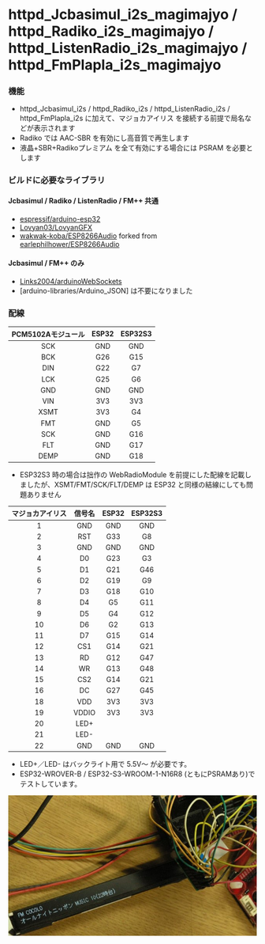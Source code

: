 # httpd_Jcbasimul_i2s_magimajyo / httpd_Radiko_i2s_magimajyo / httpd_ListenRadio_i2s_magimajyo / httpd_FmPlapla_i2s_magimajyo

### 機能
- httpd_Jcbasimul_i2s / httpd_Radiko_i2s / httpd_ListenRadio_i2s / httpd_FmPlapla_i2s に加えて、マジョカアイリス を接続する前提で局名などが表示されます
- Radiko では AAC-SBR を有効にし高音質で再生します
- 液晶+SBR+Radikoプレミアム を全て有効にする場合には PSRAM を必要とします

### ビルドに必要なライブラリ
#### Jcbasimul / Radiko / ListenRadio / FM++ 共通
- [espressif/arduino-esp32](https://github.com/espressif/arduino-esp32)
- [Lovyan03/LovyanGFX](https://github.com/lovyan03/LovyanGFX)
- [wakwak-koba/ESP8266Audio](https://github.com/wakwak-koba/ESP8266Audio) forked from [earlephilhower/ESP8266Audio](https://github.com/earlephilhower/ESP8266Audio)
#### Jcbasimul / FM++ のみ
- [Links2004/arduinoWebSockets](https://github.com/Links2004/arduinoWebSockets)
- [arduino-libraries/Arduino_JSON] は不要になりました

### 配線
|PCM5102Aモジュール|ESP32|ESP32S3|
|:----:|:----:|:----:|
|SCK|GND|GND|
|BCK|G26|G15|
|DIN|G22|G7|
|LCK|G25|G6|
|GND|GND|GND|
|VIN|3V3|3V3|
|XSMT|3V3|G4
|FMT|GND|G5|
|SCK|GND|G16|
|FLT|GND|G17|
|DEMP|GND|G18|
- ESP32S3 時の場合は拙作の WebRadioModule を前提にした配線を記載しましたが、XSMT/FMT/SCK/FLT/DEMP は ESP32 と同様の結線にしても問題ありません

|マジョカアイリス|信号名|ESP32|ESP32S3|
|:----:|:--:|:----:|:----:|
|1|GND|GND|GND|
|2|RST|G33|G8|
|3|GND|GND|GND|
|4|D0|G23|G3|
|5|D1|G21|G46|
|6|D2|G19|G9|
|7|D3|G18|G10|
|8|D4|G5|G11|
|9|D5|G4|G12|
|10|D6|G2|G13|
|11|D7|G15|G14|
|12|CS1|G14|G21|
|13|RD|G12|G47|
|14|WR|G13|G48|
|15|CS2|G14|G21|
|16|DC|G27|G45|
|18|VDD|3V3|3V3|
|19|VDDIO|3V3|3V3|
|20|LED+|||
|21|LED-|||
|22|GND|GND|GND|
- LED+／LED- はバックライト用で 5.5V～ が必要です。
- ESP32-WROVER-B / ESP32-S3-WROOM-1-N16R8 (ともにPSRAMあり)でテストしています。

![image1](/docs/magimajyo.JPG)

